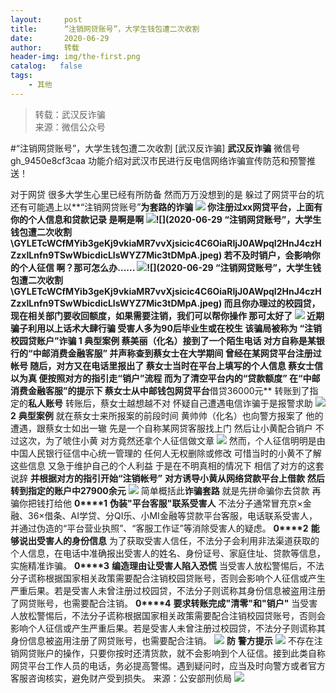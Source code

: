 ```yaml
---
layout:     post
title:      “注销网贷账号”，大学生钱包遭二次收割
date:       2020-06-29
author:     转载
header-img: img/the-first.png
catalog:   false
tags:
    - 其他
---
```


<blockquote><p>转载：武汉反诈骗<br>
来源：微信公众号</p></blockquote>

#“注销网贷账号”，大学生钱包遭二次收割
[武汉反诈骗]
**武汉反诈骗**
微信号gh_9450e8cf3caa
功能介绍对武汉市民进行反电信网络诈骗宣传防范和预警推送！

对于网贷
很多大学生心里已经有所防备
然而万万没想到的是
躲过了网贷平台的坑
还有可能遇上以**“注销网贷账号”**为套路的诈骗
![]({{site.baseurl}}/postimg/GYLETcWCfMYib3geKj9vkiaMR7vvXjsicic4C6OiaRIjJ0AWpql2HnJ4czHZzxILnfn9TSwWbicdicLlsWYZ7Mic3tDMpA.jpeg)
你注册过xx网贷平台，上面有你的个人信息和贷款记录
是啊是啊
![]({{site.baseurl}}/postimg/GYLETcWCfMYib3geKj9vkiaMR7vvXjsicic4icLgAv5qG3ov3VJSEcsUMibCSGicvy1n7diaG2L8A1km8LSsqiaBwZ70PTA.gif)![](2020-06-29
“注销网贷账号”，大学生钱包遭二次收割\\GYLETcWCfMYib3geKj9vkiaMR7vvXjsicic4C6OiaRIjJ0AWpql2HnJ4czHZzxILnfn9TSwWbicdicLlsWYZ7Mic3tDMpA.jpeg)
若不及时销户，会影响你的个人征信
啊？那可怎么办......
![]({{site.baseurl}}/postimg/GYLETcWCfMYib3geKj9vkiaMR7vvXjsicic4icLgAv5qG3ov3VJSEcsUMibCSGicvy1n7diaG2L8A1km8LSsqiaBwZ70PTA.gif)![](2020-06-29
“注销网贷账号”，大学生钱包遭二次收割\\GYLETcWCfMYib3geKj9vkiaMR7vvXjsicic4C6OiaRIjJ0AWpql2HnJ4czHZzxILnfn9TSwWbicdicLlsWYZ7Mic3tDMpA.jpeg)
而且你办理过的校园贷，现在相关部门要收回额度，如果需要注销，我们可以帮你操作
那可太好了
![]({{site.baseurl}}/postimg/GYLETcWCfMYib3geKj9vkiaMR7vvXjsicic4icLgAv5qG3ov3VJSEcsUMibCSGicvy1n7diaG2L8A1km8LSsqiaBwZ70PTA.gif)
近期
骗子利用以上话术大肆行骗
受害人多为90后毕业生或在校生
该骗局被称为
**“注销校园贷账户”**诈骗
**1**
**典型案例**
蔡美丽（化名）接到了一个陌生电话
对方自称是某银行的“中邮消费金融客服”
并声称查到蔡女士在大学期间
曾经在某网贷平台注册过帐号
**随后，对方又在电话里报出了**
**蔡女士当时在平台上填写的个人信息**
蔡女士信以为真
便按照对方的指引走“销户”流程
而为了**清空平台内的“贷款额度”**
在“中邮消费金融客服”的提示下
蔡女士从中邮钱包网贷平台**借贷36000元**
转账到了指定的**私人账号**
转账后，蔡女士越想越不对
怀疑自己遭遇电信诈骗于是报警求助
![]({{site.baseurl}}/postimg/GYLETcWCfMYib3geKj9vkiaMR7vvXjsicic4sSq2HlOIVUXHD7cp3ribTfJzG5AC0ialmIcmQL8v5EQAicupjItBVVAHA.png)
**2**
**典型案例**
就在蔡女士来所报案的前段时间
黄帅帅（化名）也向警方报案了
他的遭遇，跟蔡女士如出一辙
先是一个自称某网贷客服找上门
然后让小黄配合销户
不过这次，为了唬住小黄
对方竟然还拿个人征信做文章
![]({{site.baseurl}}/postimg/GYLETcWCfMYib3geKj9vkiaMR7vvXjsicic4WElGjeqlEge6xUvu6JibDFCg5wswibpg73s8xCvu4Uc0OMiaMF7oU7r1w.jpeg)
然而，个人征信明明是由
中国人民银行征信中心统一管理的
任何人无权删除或修改
可惜当时的小黄不了解这些信息
又急于维护自己的个人利益
于是在不明真相的情况下
相信了对方的这套说辞
**并根据对方的指引开始“注销帐号”**
**对方诱导小黄从网络贷款平台上借款**
**然后转到指定的账户中27900余元**
![]({{site.baseurl}}/postimg/GYLETcWCfMYib3geKj9vkiaMR7vvXjsicic4sSq2HlOIVUXHD7cp3ribTfJzG5AC0ialmIcmQL8v5EQAicupjItBVVAHA.png)
简单概括此**诈骗套路**
就是先拼命骗你去贷款
再骗你把钱打给他
**0****1**
**伪装"平台客服"联系受害人**
不法分子通常冒充京×金融、36×借条、AI学贷、分QI乐、小MI金融等贷款平台客服，电话联系受害人，并通过伪造的“平台营业执照”、“客服工作证”等消除受害人的疑虑。
**0****2**
**能够说出受害人的身份信息**
为了获取受害人信任，不法分子会利用非法渠道获取的个人信息，在电话中准确报出受害人的姓名、身份证号、家庭住址、贷款等信息，实施精准诈骗。
**0****3**
**编造理由让受害人陷入恐慌**
当受害人放松警惕后，不法分子谎称根据国家相关政策需要配合注销校园贷账号，否则会影响个人征信或产生严重后果。若是受害人未曾注册过校园贷，不法分子则谎称其身份信息被盗用注册了网贷账号，也需要配合注销。
**0****4**
**要求转账完成"清零"和"销户"**
当受害人放松警惕后，不法分子谎称根据国家相关政策需要配合注销校园贷账号，否则会影响个人征信或产生严重后果。若是受害人未曾注册过校园贷，不法分子则谎称其身份信息被盗用注册了网贷账号，也需要配合注销。
![]({{site.baseurl}}/postimg/GYLETcWCfMYib3geKj9vkiaMR7vvXjsicic44VZwtCafDwZeybyQs7zwefzYIlOiaibdQMgLDG1A96M4QoiaqiaAzdyb3w.gif)
**防**
**警方提示**
![]({{site.baseurl}}/postimg/GYLETcWCfMYib3geKj9vkiaMR7vvXjsicic4YIqxcloFQUwxqEic0twRz32s49lSTEBmiay6RKLoy9zkAOMsma31k6rA.png)
不存在注销网贷账户的操作，只要你按时还清货款，就不会影响到个人征信。接到此类自称网贷平台工作人员的电话，务必提高警惕。遇到疑问时，应当及时向警方或者官方客服咨询核实，避免财产受到损失。
来源：公安部刑侦局
![]({{site.baseurl}}/postimg/8wBAcE4t1v4CTpqpNV6icUwcefKej9avp4hSjNsvRD3DGNfRlickI8ibiaDDLoWAgcASW7icRaEB7qMsrGM36bJEPxA.jpeg)
